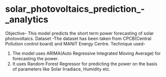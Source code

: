 # solar_photovoltaics_prediction_-_analytics

Objective- This model predicts the short term power forecasting of solar photovoltaics.
 Dataset -The dataset has been taken from CPCB(Central Pollution control board) and MANIT Energy Centre.
 Technique used-
1. The model uses ARIMA(Auto Regressive Integrated Moving Average) for forecasting the power. 
2. It uses Random Forest Regressor for predicting the power on the basis of parameters like Solar Irradiace, Humidity etc.
